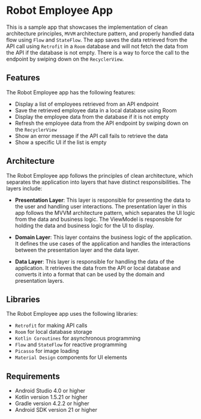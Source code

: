# Robot Employee App

This is a sample app that showcases the implementation of clean architecture principles, `MVVM` architecture pattern, and properly handled data flow using `Flow` and `StateFlow`. The app saves the data retrieved from the API call using `Retrofit` in a `Room` database and will not fetch the data from the API if the database is not empty. There is a way to force the call to the endpoint by swiping down on the `RecyclerView`.

## Features

The Robot Employee app has the following features:

- Display a list of employees retrieved from an API endpoint
- Save the retrieved employee data in a local database using Room
- Display the employee data from the database if it is not empty
- Refresh the employee data from the API endpoint by swiping down on the `RecyclerView`
- Show an error message if the API call fails to retrieve the data
- Show a specific UI if the list is empty

## Architecture

The Robot Employee app follows the principles of clean architecture, which separates the application into layers that have distinct responsibilities. The layers include:

- **Presentation Layer**: This layer is responsible for presenting the data to the user and handling user interactions. The presentation layer in this app follows the MVVM architecture pattern, which separates the UI logic from the data and business logic. The ViewModel is responsible for holding the data and business logic for the UI to display.

- **Domain Layer**: This layer contains the business logic of the application. It defines the use cases of the application and handles the interactions between the presentation layer and the data layer.

- **Data Layer**: This layer is responsible for handling the data of the application. It retrieves the data from the API or local database and converts it into a format that can be used by the domain and presentation layers.

## Libraries

The Robot Employee app uses the following libraries:

- `Retrofit` for making API calls
- `Room` for local database storage
- `Kotlin Coroutines` for asynchronous programming
- `Flow` and `StateFlow` for reactive programming
- `Picasso` for image loading
- `Material Design` components for UI elements

## Requirements

- Android Studio 4.0 or higher
- Kotlin version 1.5.21 or higher
- Gradle version 4.2.2 or higher
- Android SDK version 21 or higher
